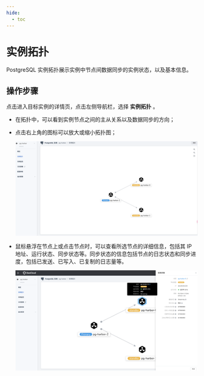 ```yaml
---
hide:
  - toc
---
```


# 实例拓扑

PostgreSQL 实例拓扑展示实例中节点间数据同步的实例状态，以及基本信息。

## 操作步骤

点击进入目标实例的详情页，点击左侧导航栏，选择 **实例拓扑** 。

- 在拓扑中，可以看到实例节点之间的主从关系以及数据同步的方向；
- 点击右上角的图标可以放大或缩小拓扑图；

    ![实例拓扑](../images/tuopu1.png)

- 鼠标悬浮在节点上或点击节点时，可以查看所选节点的详细信息，包括其 IP 地址、运行状态、同步状态等。同步状态的信息包括节点的日志状态和同步进度，包括已发送、已写入、已复制的日志量等。

    ![实例拓扑](../images/tuopu.png)




